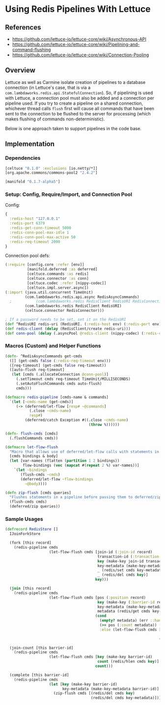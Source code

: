 # Using Redis Pipelines With Lettuce

## References

* https://github.com/lettuce-io/lettuce-core/wiki/Asynchronous-API
* https://github.com/lettuce-io/lettuce-core/wiki/Pipelining-and-command-flushing
* https://github.com/lettuce-io/lettuce-core/wiki/Connection-Pooling

## Overview

Lettuce as well as Carmine isolate creation of pipelines to a database connection (in Lettuce's case, that is via a `com.lambdaworks.redis.api.StatefulConnection`). So, if pipelining is used with Lettuce, a connection pool must also be added and a connection per pipeline used. If you try to create a pipeline on a shared connection, whichever thread calls `flush` first will cause all commands that have been sent to the connection to be flushed to the server for processing (which makes flushing of commands non-deterministic).

Below is one approach taken to support pipelines in the code base.

## Implementation

### Dependencies

```clojure
[celtuce "0.1.0" :exclusions [io.netty/*]]
[org.apache.commons/commons-pool2 "2.4.2"]

[manifold "0.1.7-alpha5"]
```

### Setup: Config, Require/Import, and Connection Pool

Config:
```clojure
{
  :redis-host "127.0.0.1"
  :redis-port 6379
  :redis-get-conn-timeout 5000
  :redis-conn-pool-max-idle 1
  :redis-conn-pool-max-active 50
  :redis-req-timeout 2000
}
```

Connection pool defs:
```clojure
(:require [config.core :refer [env]]
          [manifold.deferred :as deferred]
          [celtuce.commands :as redis]
          [celtuce.connector :as conn]
          [celtuce.codec :refer [nippy-codec]]
          [celtuce.impl.server.async])
(:import (java.util.concurrent TimeUnit)
         (com.lambdaworks.redis.api.async RedisAsyncCommands)
  ;           (com.lambdaworks.redis RedisClient RedisURI RedisConnectionPool)
         (com.lambdaworks.redis RedisClient RedisURI)
         (celtuce.connector RedisConnector)))

; If a password needs to be set, set it on the RedisURI
(def ^RedisURI redis-uri (RedisURI. (:redis-host env) (:redis-port env) (:redis-get-conn-timeout env) TimeUnit/MILLISECONDS))
(def redis-client (delay (RedisClient/create redis-uri)))
(def conn-pool (delay (.asyncPool @redis-client (nippy-codec) (:redis-conn-pool-max-idle env) (:redis-conn-pool-max-active env))))
```

### Macros (Custom) and Helper Functions

```clojure
(defn- ^RedisAsyncCommands get-cmds
  ([] (get-cmds false (:redis-req-timeout env)))
  ([req-timeout] (get-cmds false req-timeout))
  ([auto-flush req-timeout]
   (let [cmds (.allocateConnection @conn-pool)]
     (.setTimeout cmds req-timeout TimeUnit/MILLISECONDS)
     (.setAutoFlushCommands cmds auto-flush)
     cmds)))

(defmacro redis-pipeline [cmds-name & commands]
  `(let [~cmds-name (get-cmds)]
     (-> (deferred/let-flow [resp# ~@commands]
           (.close ~cmds-name)
           resp#)
         (deferred/catch Exception #((.close ~cmds-name)
                                      (throw %))))))

(defn- flush-cmds [cmds]
  (.flushCommands cmds))

(defmacro let-flow-flush
  "Macro that allows use of deferred/let-flow calls with statements in a pipeline. It flushes the statements before passing them to deferred/let-flow."
  [cmds bindings & body]
  (let [var-names (flatten (partition 1 2 bindings))
        flow-bindings (vec (mapcat #(repeat 2 %) var-names))]
    `(let ~bindings
       (flush-cmds ~cmds)
       (deferred/let-flow ~flow-bindings
         ~@body))))

(defn zip-flush [cmds queries]
  "Flushes statements in a pipeline before passing them to deferred/zip."
  (flush-cmds cmds)
  (deferred/zip queries))
```

### Sample Usages

```clojure
(defrecord RedisStore []
  IJoinForkStore

  (fork [this record]
    (redis-pipeline cmds
                    (let-flow-flush cmds [join-id (:join-id record)
                                          transaction-id (:transaction-id record)
                                          key (make-key join-id transaction-id)
                                          key-metadata (make-key-metadata join-id transaction-id)
                                          _ (redis/set cmds key-metadata record)
                                          _ (redis/del cmds key)]
                                         key)))

  (join [this record]
    (redis-pipeline cmds
                    (let-flow-flush cmds [pos (:position record)
                                          key (make-key (:barrier-id record))
                                          key-metadata (make-key-metadata (:barrier-id record))
                                          metadata (redis/get cmds key-metadata)]
                                         (cond
                                           (empty? metadata) (err ::handling/bad-data "barrier-id does not exist")
                                           (>= pos (:count metadata)) (err ::handling/bad-data "position is greater than total")
                                           :else (let-flow-flush cmds [_ (redis/hset cmds key pos record)
                                                                       count (redis/hlen cmds key)]
                                                                      {:metadata metadata :count count})))))

  (join-count [this barrier-id]
    (redis-pipeline cmds
                    (let-flow-flush cmds [key (make-key barrier-id)
                                          count (redis/hlen cmds key)]
                                         count)))

  (complete [this barrier-id]
    (redis-pipeline cmds
                    (let [key (make-key barrier-id)
                          key-metadata (make-key-metadata barrier-id)]
                      (zip-flush cmds [(redis/del cmds key)
                                       (redis/del cmds key-metadata)])))))
```

